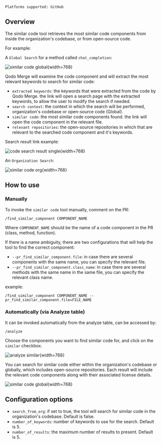 `Platforms supported: GitHub`

## Overview

The similar code tool retrieves the most similar code components from inside the organization's codebase, or from open-source code.

For example:

A `Global Search` for a method called `chat_completion`:

![similar code global](https://codium.ai/images/pr_agent/similar_code_global2.png){width=768}

Qodo Merge will examine the code component and will extract the most relevant keywords to search for similar code:

- `extracted keywords`: the keywords that were extracted from the code by Qodo Merge. the link will open a search page with the extracted keywords, to allow the user to modify the search if needed.
- `search context`: the context in which the search will be performed, organization's codebase or open-source code (Global).
- `similar code`: the most similar code components found. the link will open the code component in the relevant file.
- `relevant repositories`: the open-source repositories in which that are relevant to the searched code component and it's keywords.

Search result link example:

![code search result single](https://codium.ai/images/pr_agent/code_search_result_single.png){width=768}

An `Organization Search`:

![similar code org](https://codium.ai/images/pr_agent/similar_code_org.png){width=768}

## How to use

### Manually

To invoke the `similar code` tool manually, comment on the PR:

```
/find_similar_component COMPONENT_NAME
```

Where `COMPONENT_NAME` should be the name of a code component in the PR (class, method, function).

If there is a name ambiguity, there are two configurations that will help the tool to find the correct component:

- `--pr_find_similar_component.file`: in case there are several components with the same name, you can specify the relevant file.
- `--pr_find_similar_component.class_name`: in case there are several methods with the same name in the same file, you can specify the relevant class name.

example:

```
/find_similar_component COMPONENT_NAME --pr_find_similar_component.file=FILE_NAME
```

### Automatically (via Analyze table)

It can be invoked automatically from the analyze table, can be accessed by:

```
/analyze
```

Choose the components you want to find similar code for, and click on the `similar` checkbox.

![analyze similar](https://codium.ai/images/pr_agent/analyze_similar.png){width=768}

You can search for similar code either within the organization's codebase or globally, which includes open-source repositories. Each result will include the relevant code components along with their associated license details.

![similar code global](https://codium.ai/images/pr_agent/similar_code_global.png){width=768}

## Configuration options

- `search_from_org`: if set to true, the tool will search for similar code in the organization's codebase. Default is false.
- `number_of_keywords`: number of keywords to use for the search. Default is 5.
- `number_of_results`: the maximum number of results to present. Default is 5.
